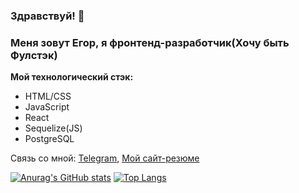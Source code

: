 ### Здравствуй! 👋

### Меня зовут Егор, я фронтенд-разработчик(Хочу быть Фулстэк)

**Мой технологический стэк:**
* HTML/CSS
* JavaScript
* React
* Sequelize(JS)
* PostgreSQL

Связь со мной: [Telegram](https://t.me/theviruslog), [Мой сайт-резюме](https://theviruslogbeats.github.io/My-CV/)

[![Anurag's GitHub stats](https://github-readme-stats.vercel.app/api?username=TheViruslogBeats&theme=react&show_icons=true)](https://github.com/anuraghazra/github-readme-stats)
[![Top Langs](https://github-readme-stats.vercel.app/api/top-langs/?username=TheViruslogBeats&layout=compact)](https://github.com/anuraghazra/github-readme-stats)
<!--
**TheViruslogBeats/TheViruslogBeats** is a ✨ _special_ ✨ repository because its `README.md` (this file) appears on your GitHub profile.

Here are some ideas to get you started:

- 🔭 I’m currently working on ...
- 🌱 I’m currently learning ...
- 👯 I’m looking to collaborate on ...
- 🤔 I’m looking for help with ...
- 💬 Ask me about ...
- 📫 How to reach me: ...
- 😄 Pronouns: ...
- ⚡ Fun fact: ...
-->
